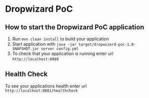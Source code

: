 # Dropwizard PoC

How to start the Dropwizard PoC application
---

1. Run `mvn clean install` to build your application
1. Start application with `java -jar target/dropwizard-poc-1.0-SNAPSHOT.jar server config.yml`
1. To check that your application is running enter url `http://localhost:8080`

Health Check
---

To see your applications health enter url `http://localhost:8081/healthcheck`
